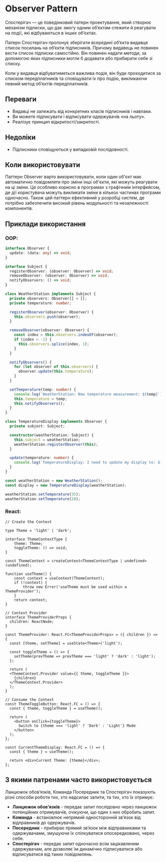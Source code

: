 # Observer Pattern

Спостерігач — це поведінковий патерн проектування, який створює механізм підписки, що дає змогу одним об’єктам
стежити й реагувати на події, які відбуваються в інших об’єктах.

Патерн Спостерігач пропонує зберігати всередині об’єкта видавця список посилань на об’єкти підписників. 
Причому видавець не повинен вести список підписки самостійно. Він повинен надати методи, за допомогою
яких підписники могли б додавати або прибирати себе зі списку.

Коли у видавця відбуватиметься важлива подія, він буде проходитися за списком передплатників та сповіщувати 
їх про подію, викликаючи певний метод об’єктів-передплатників.

## Переваги

- Видавці не залежать від конкретних класів підписників і навпаки.
- Ви можете підписувати і відписувати одержувачів «на льоту».
- Реалізує принцип відкритості/закритості.

## Недоліки

- Підписники сповіщуються у випадковій послідовності.

## Коли використовувати

Паттерн Observer варто використовувати, коли один об'єкт має автоматично 
повідомляти про зміни інші об'єкти, які можуть реагувати на ці зміни. Це 
особливо корисно в програмах з графічним інтерфейсом, де дії користувача можуть викликати зміни 
в кількох частинах програми одночасно. Також цей паттерн ефективний у розробці систем, де потрібно 
забезпечити високий рівень модульності та незалежності компонентів.

## Приклади використання

### OOP:
```ts
interface Observer {
  update: (data: any) => void;
}

interface Subject {
  registerObserver: (observer: Observer) => void;
  removeObserver: (observer: Observer) => void;
  notifyObservers: () => void;
}

class WeatherStation implements Subject {
  private observers: Observer[] = [];
  private temperature: number;

  registerObserver(observer: Observer) {
    this.observers.push(observer);
  }

  removeObserver(observer: Observer) {
    const index = this.observers.indexOf(observer);
    if (index > -1) {
      this.observers.splice(index, 1);
    }
  }

  notifyObservers() {
    for (let observer of this.observers) {
      observer.update(this.temperature);
    }
  }

  setTemperature(temp: number) {
    console.log(`WeatherStation: New temperature measurement: ${temp}`);
    this.temperature = temp;
    this.notifyObservers();
  }
}

class TemperatureDisplay implements Observer {
  private subject: Subject;

  constructor(weatherStation: Subject) {
    this.subject = weatherStation;
    weatherStation.registerObserver(this);
  }

  update(temperature: number) {
    console.log(`TemperatureDisplay: I need to update my display to: ${temperature}`);
  }
}

const weatherStation = new WeatherStation();
const display = new TemperatureDisplay(weatherStation);

weatherStation.setTemperature(35);
weatherStation.setTemperature(28);
```

### React:
```tsx
// Create the Context

type Theme = 'light' | 'dark';

interface ThemeContextType {
    theme: Theme;
    toggleTheme: () => void;
}

const ThemeContext = createContext<ThemeContextType | undefined>(undefined);

function useTheme() {
    const context = useContext(ThemeContext);
    if (!context) {
        throw new Error('useTheme must be used within a ThemeProvider');
    }
    return context;
}

// Context Provider
interface ThemeProviderProps {
  children: ReactNode;
}

const ThemeProvider: React.FC<ThemeProviderProps> = ({ children }) => {
  const [theme, setTheme] = useState<Theme>('light');

  const toggleTheme = () => {
    setTheme(prevTheme => prevTheme === 'light' ? 'dark' : 'light');
  };

  return (
  <ThemeContext.Provider value={{ theme, toggleTheme }}>
    {children}
  </ThemeContext.Provider>
  );
}

// Consume the Context
const ThemeToggleButton: React.FC = () => {
  const { theme, toggleTheme } = useTheme();

  return (
    <button onClick={toggleTheme}>
      Switch to {theme === 'light' ? 'Dark' : 'Light'} Mode
    </button>
  );
};

const CurrentThemeDisplay: React.FC = () => {
  const { theme } = useTheme();

  return <div>Current Theme: {theme}</div>;
};
```

## З якими патренами часто використовується

Ланцюжок обов’язків, Команда Посередник та Спостерігач показують різні способи роботи тих, хто надсилає запити, та тих, хто їх отримує:

- **Ланцюжок обов’язків** - передає запит послідовно через ланцюжок потенційних отримувачів, очікуючи, що один з них обробить запит.
- **Команда** - встановлює непрямий односторонній зв’язок від відправників до одержувачів.
- **Посередник** - прибирає прямий зв’язок між відправниками та одержувачами, змушуючи їх спілкуватися опосередковано, через себе.
- **Спостерігач** - передає запит одночасно всім зацікавленим одержувачам, але дозволяє їм динамічно підписуватися або відписуватися від таких повідомлень.

